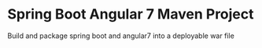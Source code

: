 <h1>Spring Boot Angular 7 Maven Project</h1>

<p>Build and package spring boot and angular7 into a deployable war file</p>
